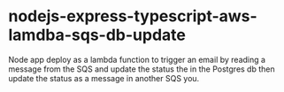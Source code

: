 # nodejs-express-typescript-aws-lamdba-sqs-db-update
Node app deploy as a lambda function to trigger an email by reading a message from the SQS and update the status the in the Postgres db then update the status as a message in another SQS you.
